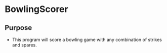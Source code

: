 # BowlingScorer
## Purpose
- This program will score a bowling game with any combination of strikes and spares.

